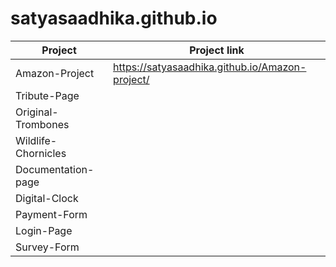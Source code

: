 # satyasaadhika.github.io


|  Project             | Project link       |
|----------------      |--------------      |
|  Amazon-Project      |  https://satyasaadhika.github.io/Amazon-project/
|  Tribute-Page        | 
|  Original-Trombones  |
|  Wildlife-Chornicles |
|  Documentation-page  |
|  Digital-Clock       |
|  Payment-Form        |
|  Login-Page          |
|  Survey-Form         |
